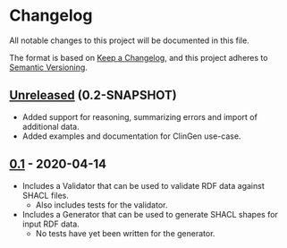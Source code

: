 # Changelog
All notable changes to this project will be documented in this file.

The format is based on [Keep a Changelog](https://keepachangelog.com/en/1.0.0/),
and this project adheres to [Semantic Versioning](https://semver.org/spec/v2.0.0.html).

## [Unreleased] (0.2-SNAPSHOT)
- Added support for reasoning, summarizing errors and import of additional data.
- Added examples and documentation for ClinGen use-case.

## [0.1] - 2020-04-14
- Includes a Validator that can be used to validate RDF data against SHACL files.
  - Also includes tests for the validator.
- Includes a Generator that can be used to generate SHACL shapes for input RDF data.
  - No tests have yet been written for the generator.

[Unreleased]: https://github.com/gaurav/shacli/compare/master...develop
[0.1]: https://github.com/gaurav/shacli/releases/tag/v0.1
